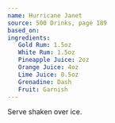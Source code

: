 ```yaml
---
name: Hurricane Janet
source: 500 Drinks, page 189
based_on:
ingredients:
   Gold Rum: 1.5oz
   White Rum: 1.5oz
   Pineapple Juice: 2oz
   Orange Juice: 4oz
   Lime Juice: 0.5oz
   Grenadine: Dash
   Fruit: Garnish
---
```


Serve shaken over ice.
